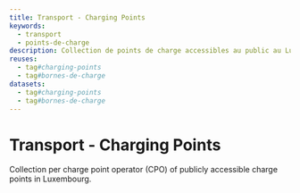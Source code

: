 ```yaml
---
title: Transport - Charging Points
keywords:
  - transport
  - points-de-charge
description: Collection de points de charge accessibles au public au Luxembourg par opérateur de bornes de charge
reuses:
  - tag#charging-points
  - tag#bornes-de-charge
datasets:
  - tag#charging-points
  - tag#bornes-de-charge
---
```

# Transport - Charging Points

Collection per charge point operator (CPO) of publicly accessible charge points in Luxembourg.

